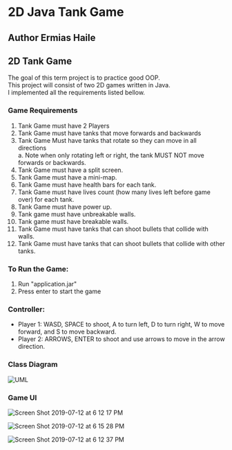 # 2D Java Tank Game
 ## Author Ermias Haile
 
## 2D Tank Game 
The goal of this term project is to practice good OOP. <br/>
This project will consist of two 2D games written in Java. <br/>
I implemented all the requirements listed bellow. <br/>  

### Game Requirements

1. Tank Game must have 2 Players <br/>
2. Tank Game must have tanks that move forwards and backwards <br/>
3. Tank Game Must have tanks that rotate so they can move in all directions <br/>
a. Note when only rotating left or right, the tank MUST NOT move forwards or backwards. <br/>
4. Tank Game must have a split screen.<br/>
5. Tank Game must have a mini-map. <br/>
6. Tank Game must have health bars for each tank. <br/>
7. Tank Game must have lives count (how many lives left before game over) for each tank. <br/>
8. Tank Game must have power up. <br/>
9. Tank game must have unbreakable walls. <br/>
10. Tank game must have breakable walls. <br/>
11. Tank Game must have tanks that can shoot bullets that collide with walls. <br/>
12. Tank Game must have tanks that can shoot bullets that collide with other tanks. <br/>



### To Run the Game:
1. Run "application.jar" <br/>
2. Press enter to start the game <br/>

### Controller:
- Player 1: WASD, SPACE to shoot, A to turn left, D to turn right,  W to move forward, and S to move backward. <br/>
- Player 2: ARROWS, ENTER to shoot and use arrows to move in the arrow direction. <br/>


### Class Diagram
![UML](https://user-images.githubusercontent.com/47591726/61165140-53a5b680-a4d1-11e9-813f-bb90fc4aa1dc.png)


### Game UI 
![Screen Shot 2019-07-12 at 6 12 17 PM](https://user-images.githubusercontent.com/47591726/61165134-4be61200-a4d1-11e9-9269-49b89486df86.png)


![Screen Shot 2019-07-12 at 6 15 28 PM](https://user-images.githubusercontent.com/47591726/61165135-4d173f00-a4d1-11e9-9fab-584836431821.png)


![Screen Shot 2019-07-12 at 6 12 37 PM](https://user-images.githubusercontent.com/47591726/61165138-50122f80-a4d1-11e9-964b-1c69eb477eb3.png)


